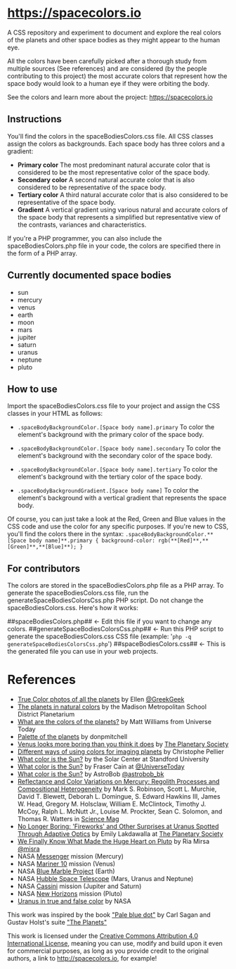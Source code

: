# https://spacecolors.io
A CSS repository and experiment to document and explore the real colors of the planets and other space bodies as they might appear to the human eye.

All the colors have been carefully picked after a thorough study from multiple sources (See references) and are considered (by the people contributing to this project) the most accurate colors that represent how the space body would look to a human eye if they were orbiting the body.

See the colors and learn more about the project: https://spacecolors.io

## Instructions
You'll find the colors in the spaceBodiesColors.css file. All CSS classes assign the colors as backgrounds. Each space body has three colors and a gradient:

* **Primary color**
The most predominant natural accurate color that is considered to be the most representative color of the space body.
* **Secondary color**
A second natural accurate color that is also considered to be representative of the space body.
* **Tertiary color**
A third natural accurate color that is also considered to be representative of the space body.
* **Gradient**
A vertical gradient using various natural and accurate colors of the space body that represents a simplified but representative view of the contrasts, variances and characteristics.

If you're a PHP programmer, you can also include the spaceBodiesColors.php file in your code, the colors are specified there in the form of a PHP array.

## Currently documented space bodies

* sun
* mercury
* venus
* earth
* moon
* mars
* jupiter
* saturn
* uranus
* neptune
* pluto

## How to use
Import the spaceBodiesColors.css file to your project and assign the CSS classes in your HTML as follows:

* `.spaceBodyBackgroundColor.[Space body name].primary`
To color the element's background with the primary color of the space body.

* `.spaceBodyBackgroundColor.[Space body name].secondary`
To color the element's background with the secondary color of the space body.

* `.spaceBodyBackgroundColor.[Space body name].tertiary`
To color the element's background with the tertiary color of the space body.

* `.spaceBodyBackgroundGradient.[Space body name]`
To color the element's background with a vertical gradient that represents the space body.

Of course, you can just take a look at the Red, Green and Blue values in the CSS code and use the color for any specific purposes. If you're new to CSS, you'll find the colors there in the syntax: `.spaceBodyBackgroundColor.**[Space body name]**.primary { background-color: rgb(**[Red]**,**[Green]**,**[Blue]**); }`

## For contributors
The colors are stored in the spaceBodiesColors.php file as a PHP array. To generate the spaceBodiesColors.css file, run the generateSpaceBodiesColorsCss.php PHP script. Do not change the spaceBodiesColors.css. Here's how it works:

##spaceBodiesColors.php## <- Edit this file if you want to change any colors.
##generateSpaceBodiesColorsCss.php## <- Run this PHP script to generate the spaceBodiesColors.css CSS file (example: '`php -q generateSpaceBodiesColorsCss.php`')
##spaceBodiesColors.css## <- This is the generated file you can use in your web projects.

# References

* [True Color photos of all the planets](https://owlcation.com/stem/True-Color-Photos-of-All-the-Planets) by Ellen [@GreekGeek](https://twitter.com/greekgeek)
* [The planets in natural colors](https://planetarium.madison.k12.wi.us/planets-true.htm) by the Madison Metropolitan School District Planetarium
* [What are the colors of the planets?](https://www.universetoday.com/33642/the-colors-of-the-planets/) by Matt Williams from Universe Today
* [Palette of the planets](https://donpmitchell.wordpress.com/2006/02/09/palette-of-the-planets) by donpmitchell
* [Venus looks more boring than you think it does](http://www.planetary.org/blogs/emily-lakdawalla/2009/2105.html) by [The Planetary Society](http://www.planetary.org)
* [Different ways of using colors for imaging planets](http://www.planetary-astronomy-and-imaging.com/en/different-ways-color-imaging-planets/) by Christophe Pellier
* [What color is the Sun?](http://solar-center.stanford.edu/SID/activities/GreenSun.html) by the Solar Center at Standford University
* [What color is the Sun?](https://www.universetoday.com/18689/color-of-the-sun/) by Fraser Cain at [@UniverseToday](https://twitter.com/universetoday)
* [What color is the Sun?](https://astrobob.areavoices.com/2012/08/26/what-color-is-the-sun/) by AstroBob [@astrobob_bk](https://twitter.com/astrobob_bk)
* [Reflectance and Color Variations on Mercury: Regolith Processes and Compositional Heterogeneity](http://science.sciencemag.org/content/321/5885/66) by Mark S. Robinson, Scott L. Murchie, David T. Blewett, Deborah L. Domingue, S. Edward Hawkins III, James W. Head, Gregory M. Holsclaw, William E. McClintock, Timothy J. McCoy, Ralph L. McNutt Jr., Louise M. Prockter, Sean C. Solomon, and Thomas R. Watters in [Science Mag](http://www.sciencemag.org)
* [No Longer Boring: 'Fireworks' and Other Surprises at Uranus Spotted Through Adaptive Optics](http://science.sciencemag.org/content/321/5885/66) by Emily Lakdawalla at [The Planetary Society](http://www.planetary.org/about/staff/emily-lakdawalla.html)
* [We Finally Know What Made the Huge Heart on Pluto](https://gizmodo.com/we-finally-know-what-made-the-huge-heart-on-pluto-1786802522) by Ria Mirsa [@misra](https://twitter.com/misra)
* NASA [Messenger](https://www.nasa.gov/mission_pages/messenger/main/index.html) mission (Mercury)
* NASA [Mariner 10](https://www.jpl.nasa.gov/missions/mariner-10/) mission (Venus)
* NASA [Blue Marble Project](https://visibleearth.nasa.gov/view_cat.php?categoryID=1484) (Earth)
* NASA [Hubble Space Telescope](https://www.nasa.gov/mission_pages/hubble/story/index.html) (Mars, Uranus and Neptune)
* NASA [Cassini](https://www.nasa.gov/mission_pages/cassini/main/index.html) mission (Jupiter and Saturn)
* NASA [New Horizons](https://www.nasa.gov/mission_pages/newhorizons/main/index.html) mission (Pluto)
* [Uranus in true and false color](https://www.nasa.gov/mission_pages/voyager/pia00032.html) by NASA

This work was inspired by the book ["Pale blue dot"](http://amzn.to/2jpFGHW) by Carl Sagan and Gustav Holst's suite ["The Planets"](http://amzn.to/2iaLngF)

This work is licensed under the [Creative Commons Attribution 4.0 International License](http://creativecommons.org/licenses/by/4.0/), meaning you can use, modify and build upon it even for commercial purposes, as long as you provide credit to the original authors, a link to http://spacecolors.io, for example!